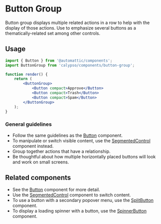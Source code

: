 # Button Group

Button group displays multiple related actions in a row to help with the display of those actions. Use to emphasize several buttons as a thematically-related set among other controls.

## Usage

```jsx
import { Button } from '@automattic/components';
import ButtonGroup from 'calypso/components/button-group';

function render() {
	return (
		<ButtonGroup>
			<Button compact>Approve</Button>
			<Button compact>Trash</Button>
			<Button compact>Spam</Button>
		</ButtonGroup>
	);
}
```

### General guidelines

- Follow the same guidelines as the [Button](./buttons) component.
- To manipulate or switch visible content, use the [SegmentedControl](/packages/components/segmented-control) component instead.
- Group together actions that have a relationship.
- Be thoughtful about how multiple horizontally placed buttons will look and work on small screens.

## Related components

- See the [Button](./buttons) component for more detail.
- Use the [SegmentedControl](/packages/components/segmented-control) component to switch content.
- To use a button with a secondary popover menu, use the [SplitButton](./split-button) component.
- To display a loading spinner with a button, use the [SpinnerButton](../design/spinner-button) component.
